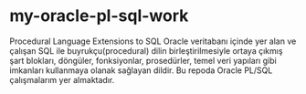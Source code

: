 # my-oracle-pl-sql-work

Procedural Language Extensions to SQL Oracle veritabanı içinde yer alan ve çalışan SQL ile buyrukçu(procedural) dilin birleştirilmesiyle ortaya çıkmış şart blokları, döngüler, fonksiyonlar, prosedürler, temel veri yapıları gibi imkanları kullanmaya olanak sağlayan dildir. Bu repoda Oracle PL/SQL çalışmalarım yer almaktadır.
